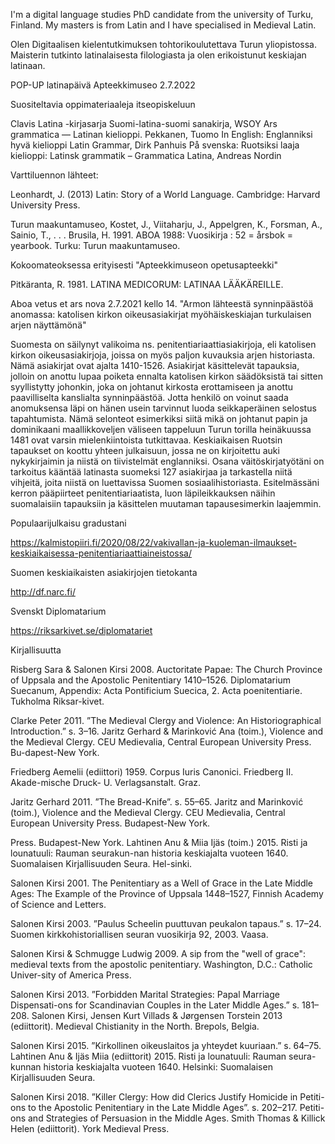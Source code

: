 I'm a digital language studies PhD candidate from the university of Turku, Finland. My masters is from Latin and I have specialised in Medieval Latin.

Olen Digitaalisen kielentutkimuksen tohtorikoulutettava Turun yliopistossa. Maisterin tutkinto latinalaisesta filologiasta ja olen erikoistunut keskiajan latinaan.

POP-UP latinapäivä Apteekkimuseo 2.7.2022

Suositeltavia oppimateriaaleja itseopiskeluun

Clavis Latina -kirjasarja
Suomi-latina-suomi sanakirja, WSOY 
Ars grammatica — Latinan kielioppi. Pekkanen, Tuomo 
In English: Englanniksi hyvä kielioppi Latin Grammar, Dirk Panhuis
På svenska: Ruotsiksi laaja kielioppi: Latinsk grammatik – Grammatica Latina, Andreas Nordin

Varttiluennon lähteet:

Leonhardt, J. (2013) Latin: Story of a World Language. Cambridge: Harvard University Press.

Turun maakuntamuseo, Kostet, J., Viitaharju, J., Appelgren, K., Forsman, A., Sainio, T., . . . Brusila, H. 1991. ABOA 1988: Vuosikirja : 52 = årsbok = yearbook. Turku: Turun maakuntamuseo. 

  Kokoomateoksessa erityisesti "Apteekkimuseon opetusapteekki"
  
Pitkäranta, R. 1981. LATINA MEDICORUM: LATINAA LÄÄKÄREILLE. 



Aboa vetus et ars nova 2.7.2021 kello 14. "Armon lähteestä synninpäästöä anomassa: katolisen kirkon oikeusasiakirjat myöhäiskeskiajan turkulaisen arjen näyttämönä"

Suomesta on säilynyt valikoima ns. penitentiariaattiasiakirjoja, eli katolisen kirkon oikeusasiakirjoja, joissa on myös paljon kuvauksia arjen historiasta. Nämä asiakirjat ovat ajalta 1410-1526. Asiakirjat käsittelevät tapauksia, jolloin on anottu lupaa poiketa ennalta katolisen kirkon säädöksistä tai sitten syyllistytty johonkin, joka on johtanut kirkosta erottamiseen ja anottu paavilliselta kanslialta synninpäästöä. Jotta henkilö on voinut saada anomuksensa läpi on hänen usein tarvinnut luoda seikkaperäinen selostus tapahtumista. Nämä selonteot esimerkiksi siitä mikä on johtanut papin ja dominikaani maallikkoveljen väliseen tappeluun Turun torilla heinäkuussa 1481 ovat varsin mielenkiintoista tutkittavaa. Keskiaikaisen Ruotsin tapaukset on koottu yhteen julkaisuun, jossa ne on kirjoitettu auki nykykirjaimin ja niistä on tiivistelmät englanniksi. Osana väitöskirjatyötäni on tarkoitus kääntää latinasta suomeksi 127 asiakirjaa ja tarkastella niitä vihjeitä, joita niistä on luettavissa Suomen sosiaalihistoriasta. Esitelmässäni kerron pääpiirteet penitentiariaatista, luon läpileikkauksen näihin suomalaisiin tapauksiin ja käsittelen muutaman tapausesimerkin laajemmin.

Populaarijulkaisu gradustani

https://kalmistopiiri.fi/2020/08/22/vakivallan-ja-kuoleman-ilmaukset-keskiaikaisessa-penitentiariaattiaineistossa/

Suomen keskiaikaisten asiakirjojen tietokanta

http://df.narc.fi/

Svenskt Diplomatarium

https://riksarkivet.se/diplomatariet

Kirjallisuutta

Risberg Sara & Salonen Kirsi 2008. Auctoritate Papae: The Church Province of Uppsala and the Apostolic Penitentiary 1410–1526. Diplomatarium Suecanum, Appendix: Acta Pontificium Suecica, 2. Acta poenitentiarie. Tukholma Riksar-kivet.

Clarke Peter 2011. ”The Medieval Clergy and Violence: An Historiographical Introduction.” s. 3–16. Jaritz Gerhard & Marinković Ana (toim.), Violence and the Medieval Clergy. CEU Medievalia, Central European University Press. Bu-dapest-New York. 

Friedberg Aemelii (ediittori) 1959. Corpus Iuris Canonici. Friedberg II. Akade-mische Druck- U. Verlagsanstalt. Graz.

Jaritz Gerhard 2011. ”The Bread-Knife”. s. 55–65. Jaritz and Marinković (toim.), Violence and the Medieval Clergy. CEU Medievalia, Central European University Press. Budapest-New York.

Press. Budapest-New York.
Lahtinen Anu & Miia Ijäs (toim.) 2015. Risti ja lounatuuli: Rauman seurakun-nan historia keskiajalta vuoteen 1640. Suomalaisen Kirjallisuuden Seura. Hel-sinki.

Salonen Kirsi 2001. The Penitentiary as a Well of Grace in the Late Middle Ages: The Example of the Province of Uppsala 1448–1527, Finnish Academy of Science and Letters.

Salonen Kirsi 2003. ”Paulus Scheelin puuttuvan peukalon tapaus.” s. 17–24. Suomen kirkkohistoriallisen seuran vuosikirja 92, 2003. Vaasa.

Salonen Kirsi & Schmugge Ludwig 2009. A sip from the "well of grace": medieval texts from the apostolic penitentiary. Washington, D.C.: Catholic Univer-sity of America Press. 

Salonen Kirsi 2013. ”Forbidden Marital Strategies: Papal Marriage Dispensati-ons for Scandinavian Couples in the Later Middle Ages.” s. 181–208. Salonen Kirsi, Jensen Kurt Villads & Jørgensen Torstein 2013 (ediittorit). Medieval Chistianity in the North. Brepols, Belgia.

Salonen Kirsi 2015. ”Kirkollinen oikeuslaitos ja yhteydet kuuriaan.” s. 64–75. Lahtinen Anu & Ijäs Miia (ediittorit) 2015. Risti ja lounatuuli: Rauman seura-kunnan historia keskiajalta vuoteen 1640. Helsinki: Suomalaisen Kirjallisuuden Seura.

Salonen Kirsi 2018. ”Killer Clergy: How did Clerics Justify Homicide in Petiti-ons to the Apostolic Penitentiary in the Late Middle Ages”. s. 202–217. Petiti-ons and Strategies of Persuasion in the Middle Ages. Smith Thomas & Killick Helen (ediittorit). York Medieval Press.


